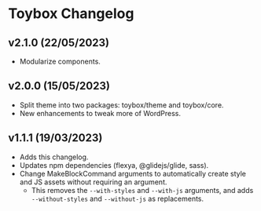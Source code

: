 # Toybox Changelog
## v2.1.0 (22/05/2023)
* Modularize components.

## v2.0.0 (15/05/2023)
* Split theme into two packages: toybox/theme and toybox/core.
* New enhancements to tweak more of WordPress.

## v1.1.1 (19/03/2023)
* Adds this changelog.
* Updates npm dependencies (flexya, @glidejs/glide, sass).
* Change MakeBlockCommand arguments to automatically create style and JS assets without requiring an argument.
  * This removes the `--with-styles` and `--with-js` arguments, and adds `--without-styles` and `--without-js` as replacements.